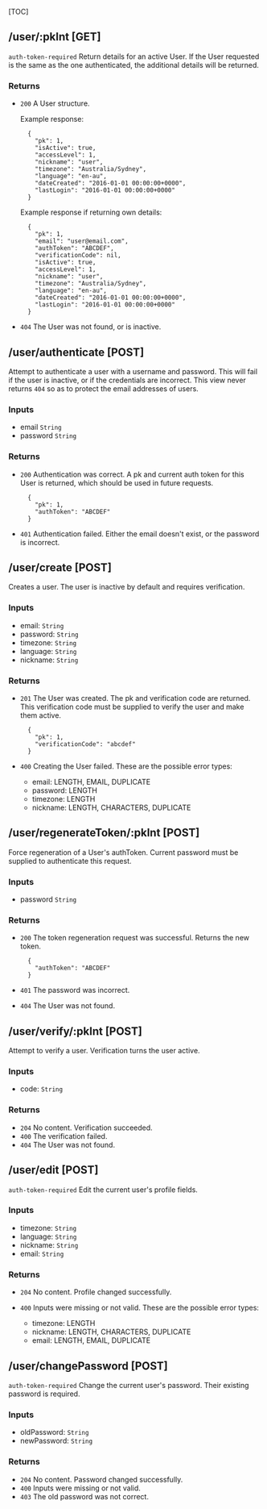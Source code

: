 [TOC]

## /user/:pkInt [GET]

`auth-token-required`
Return details for an active User. If the User requested is the same as the one authenticated, the additional
details will be returned.

### Returns

- `200` A User structure.

    Example response:
    
        {
          "pk": 1,
          "isActive": true,
          "accessLevel": 1,
          "nickname": "user",
          "timezone": "Australia/Sydney",
          "language": "en-au",
          "dateCreated": "2016-01-01 00:00:00+0000",
          "lastLogin": "2016-01-01 00:00:00+0000"
        }
    
    Example response if returning own details:
    
        {
          "pk": 1,
          "email": "user@email.com",
          "authToken": "ABCDEF",
          "verificationCode": nil,
          "isActive": true,
          "accessLevel": 1,
          "nickname": "user",
          "timezone": "Australia/Sydney",
          "language": "en-au",
          "dateCreated": "2016-01-01 00:00:00+0000",
          "lastLogin": "2016-01-01 00:00:00+0000"
        }

- `404` The User was not found, or is inactive.


## /user/authenticate [POST]

Attempt to authenticate a user with a username and password. This will fail if the user is inactive, or if the
credentials are incorrect. This view never returns `404` so as to protect the email addresses of users.

### Inputs

- email `String`
- password `String`

### Returns

- `200` Authentication was correct. A pk and current auth token for this User is returned, which should be used in
        future requests.
        
        {
          "pk": 1,
          "authToken": "ABCDEF"
        }
        
- `401` Authentication failed. Either the email doesn't exist, or the password is incorrect.


## /user/create [POST]

Creates a user. The user is inactive by default and requires verification.

### Inputs

- email: `String`
- password: `String`
- timezone: `String`
- language: `String`
- nickname: `String`

### Returns

- `201` The User was created. The pk and verification code are returned. This verification code must be supplied to
        verify the user and make them active.
        
        {
          "pk": 1,
          "verificationCode": "abcdef"
        }
        
- `400` Creating the User failed. These are the possible error types:
        
    - email: LENGTH, EMAIL, DUPLICATE
    - password: LENGTH
    - timezone: LENGTH
    - nickname: LENGTH, CHARACTERS, DUPLICATE


## /user/regenerateToken/:pkInt [POST]

Force regeneration of a User's authToken. Current password must be supplied to authenticate this request.

### Inputs

- password `String`

### Returns

- `200` The token regeneration request was successful. Returns the new token.

        {
          "authToken": "ABCDEF"
        }

- `401` The password was incorrect.
- `404` The User was not found.


## /user/verify/:pkInt [POST]

Attempt to verify a user. Verification turns the user active.

### Inputs

- code: `String`
    
### Returns

- `204` No content. Verification succeeded.
- `400` The verification failed.
- `404` The User was not found.


## /user/edit [POST]

`auth-token-required`
Edit the current user's profile fields.

### Inputs

- timezone: `String`
- language: `String`
- nickname: `String`
- email: `String`

### Returns

- `204` No content. Profile changed successfully.
- `400` Inputs were missing or not valid. These are the possible error types:

    - timezone: LENGTH
    - nickname: LENGTH, CHARACTERS, DUPLICATE
    - email: LENGTH, EMAIL, DUPLICATE


## /user/changePassword [POST]

`auth-token-required`
Change the current user's password. Their existing password is required.

### Inputs

- oldPassword: `String`
- newPassword: `String`

### Returns

- `204` No content. Password changed successfully.
- `400` Inputs were missing or not valid.
- `403` The old password was not correct.
